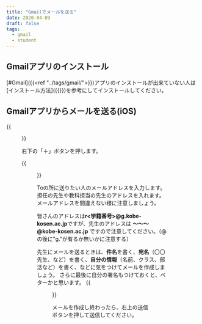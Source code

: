 ```yaml
---
title: "Gmailでメールを送る"
date: 2020-04-09
draft: false
tags: 
  - gmail
  - student
---
```


## Gmailアプリのインストール
[#Gmail]({{<ref "../tags/gmail/">}})アプリのインストールが出来ていない人は[インストール方法]({{<ref setup-gmail.md>}})を参考にしてインストールしてください。

## Gmailアプリからメールを送る(iOS)

{{<figure src="1.png" title="起動した時" class="center" width="250">}}

右下の「＋」ボタンを押します。

{{<figure src="2.png" title="メール入力画面" class="center" width="250">}}

Toの所に送りたい人のメールアドレスを入力します。担任の先生や教科担当の先生のアドレスを入れます。メールアドレスを間違えない様に注意しましょう。

皆さんのアドレスは**r<学籍番号>@g.kobe-kosen.ac.jp**ですが、先生のアドレスは **〜〜〜@kobe-kosen.ac.jp** ですので注意してください。（@の後に”g.”が有るか無いかに注意する）

先生にメールを送るときは、**件名**を書く、**宛名**（〇〇先生、など）を書く、**自分の情報**（名前、クラス、部活など）を書く、などに気をつけてメールを作成しましょう。
さらに最後に自分の署名もつけておくと、ベターかと思います。
{{<figure src="3.png" title="メール文面の例" class="center" width="250">}}

メールを作成し終わったら、右上の送信ボタンを押して送信してください。
